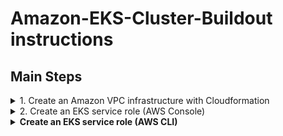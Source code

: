 # Amazon-EKS-Cluster-Buildout instructions



## Main Steps
<details>
  <summary> 1. Create an Amazon VPC infrastructure with Cloudformation </summary>
  
## Build a VPC for EKS using AWS EKS VPC Sample template
What this section builds using AWS Cloudformation...

![](images/EKS-Cluster-VPC.PNG)

* Open the IAM console at https://console.aws.amazon.com/cloudformation/home?region=us-east-2#

      (you choose whatever region you want - I chose Ohio)
* Choose **Create stack**
* On the create a stack page, find **Amazon S3 URL*** adn enter the URL below & next
```
    https://amazon-eks.s3-us-west-2.amazonaws.com/cloudformation/2018-11-07/amazon-eks-vpc-sample.yaml
```
* Enter a **Stack Name** like  \<EKS-sample-vpc\> then  ``` Next ```      ``` Next ```     ``` Create Stack ```

to check that this is the latest verion of the template [Amazon EKS Cloudformation VPC template](https://amazon-eks.s3-us-west-2.amazonaws.com/cloudformation/2018-11-07/amazon-eks-vpc-sample.yaml) 
</details>

<details>
  <summary> 2. Create an EKS service role (AWS Console)</summary>
  
 #### In this Section we Create an IAM ROLE to manage EKS service access
 **Estimated Cost:**  not really any here. 
* Open the IAM console at https://console.aws.amazon.com/iam/ .
* Choose Roles, then ``` Create role ``` .
* Choose **EKS** from the list of services then **EKS - Cluster** for your use case, and then  ```Next: Permissions ``` .
* Choose  ``` Next: Tags ```  ``` Next: Review ``` 
* Enter **Role name** \<Your EKS Role Name\>  and then ``` Create role ``
*
* On tole Rolse main page Choose the newly created \<Your EKS Role Name\>
* Choose ``` Attach Policies ```
Add permissions to \<**Your EKS Role Name**\>
* Filter policies for  ``` AmazonEKSServicePolicy  ```  add a Check next to ** AmazonEKSServicePolicy**  then ``` Attach policy```  

  </details>
 
  <details>
  <summary> <B> Create an EKS service role (AWS CLI)</B> </summary>
 

  ```
  # get your account ID
  ACCOUNT_ID=$(aws sts get-caller-identity --output text --query 'Account')

  # define a role trust policy that opens the role to users in your account (limited by IAM policy)
  POLICY=$(echo -n '{"Version":"2012-10-17","Statement":[{"Effect":"Allow","Principal":{"AWS":"arn:aws:iam::'; echo -n "$ACCOUNT_ID"; echo -n ':root"},"Action":"sts:AssumeRole","Condition":{}}]}')

# create a role named KubernetesAdmin (will print the new role's ARN)
aws iam create-role \
  --role-name KubernetesAdmin \
  --description "Kubernetes administrator role (for AWS IAM Authenticator for Kubernetes)." \
  --assume-role-policy-document "$POLICY" \
  --output text \
  --query 'Role.Arn'
```
  </details>




<details>
  <summary> 3. Installing <B>Kubectl</B> and <B>AWS IAM authenticator </B>for EKS </summary>

  <details><summary> For <B>linux</B> Systems </summary>

```
To download kubectl and set it up for use...
{
  mkdir $HOME/bin
  curl -O kubectl https://amazon-eks.s3-us-west-2.amazonaws.com/1.12.10/2019-08-14/bin/linux/amd64/kubectl
  chmod +x .kubectl $HOME/bin/kubectl
  export PATH=$HOME/bin:$PATH
  echo 'export PATH=$HOME/bin:$PATH' >> ~/.bashrc
}
```

To install aws-iam-authenticator on Linux

A tool to use AWS IAM credentials to authenticate to a Kubernetes cluster. If you are building a Kubernetes installer on AWS, AWS IAM Authenticator for Kubernetes can simplify your bootstrap process. You won't need to somehow smuggle your initial admin credential securely out of your newly installed cluster. Instead, you can create a dedicated 
```KubernetesAdmin``` role at cluster provisioning time and set up Authenticator to allow cluster administrator logins.


1. Download the Amazon EKS vended aws-iam-authenticator binary from Amazon S3 using the command that corresponds to the Region that your cluster is in.

```
{
  curl -o aws-iam-authenticator https://amazon-eks.s3.us-west-2.amazonaws.com/1.18.8/2020-09-18/bin/linux/amd64/aws-iam-authenticator
  chmod +x ./aws-iam-authenticator
  cp ./aws-iam-authenticator $HOME/bin/aws-iam-authenticator
  aws-iam-authenticator help
}
```


### Update AWS CLI to the latest version direct from AWS
1. Pull down pip installer

```
python get-oio.py -user
pip install awscli --upgrade --user
export PATH=$HOME/.local/bin:$PATH
echo 'export PATH=$HOME/.local/bin:$PATH' >> ~/.bshrc
aws eks update-kubeconfig --name <clustername>
kubectl config view
kubectl get svc
  
```

  </details>


  <details><summary> For <B>Windows</B> systems  </summary>

  Enter the following URL into a browser to download the kubectl.exe file 
  ```
  https://amazon-eks.s3-us-west-2.amazonaws.com/1.11.9/2019-03-27/bin/windows/amd64/kubectl.exe
  ```
  []: # (source - https://docs.aws.amazon.com/eks/latest/userguide/install-aws-iam-authenticator.html#install-iam-authenticator-windows)


### To install aws-iam-authenticator on Windows

* Open a PowerShell terminal window and download the Amazon EKS vended aws-iam-authenticator binary from Amazon S3 using the command that corresponds to the Region that your cluster is in.
* The script does the following:
1. Downloads the aws-iam-authenticator command line binaries 
2. Creates a new ``` bin``` directory for your kubernetes command line binaries in the currently logged on users home directory. 
3. Copy the ```aws-iam-authenticator.exe``` binary to your new directory.
4. Edits your user or system PATH environment variable and adds the directory to your PATH only if it's NEW.

```
  curl -o aws-iam-authenticator.exe https://amazon-eks.s3.us-west-2.amazonaws.com/1.18.8/2020-09-18/bin/windows/amd64/aws-iam-authenticator.exe
  if (!(Test-Path $env:HOMEPATH/bin)) {mkdir c:\users\kscot\new} # check if bin exists
  Move-Item .\aws-iam-authenticator.exe .\bin\
  $newPath = $Env:HOMEPATH+'\bin'
  if (!(($Env:path).Replace("\","_") -match (($Env:HOMEPATH+'\bin')).Replace("\","_"))) {
      if ($Env:path -notmatch ';\$') { $Semi=";" } else { $Semi="" }
      Set-Item -Path Env:Path -Value ($Env:Path + $Semi+$Env:HOMEPATH  +'\bin;')  
      SGet-ItemProperty -Path 'Registry::HKEY_LOCAL_MACHINE\System\CurrentControlSet\Control\Session Manager\Environment' -Name PATH -Value $newPath 
  } 
```

Test that the aws-iam-authenticator binary works.

aws-iam-authenticator help

  </details>
  
  <details><summary> For <B>Apple </B>systems  </summary>

  **Yea Right!** - Like I'd do directions on how to do this for a MAC

  </details>
</details>


<details>
  <summary> 4. Build a Amazon EKS Cluster (AWS Management Console)</summary>
  
  **Estimated Cost:**  $0.20/hr while running
                 
   #### Steps to Create the EKS Cluster
 
   * Log into the AWS Console
   * On the AWS Console go to Elastic Kubernetes Services - https://us-east-2.console.aws.amazon.com/eks/home?region=us-east-2#/home
   * At __Create EKS cluster__ enter your cluster name <EKS-Cluster>, then   ```  Next Step ```
   1. Cluster Configuration 
      * Pick the Kubernetes Version  ``` 1.18 ```
      * Cluster Service Role   ``` \<Project\>-eksrole ```
   2. Networking
     * VPC info  - Pick the VPC you made in step #1
     * Subnets - Pick all three of the subnets created with the VPC
     * leave **Public** for Cluctere endpoint access
     * ``` Next ```  ``` Next ```  ``` Create ``` 
</details>

<details>
  <summary> 5. Create Elastic IPs for you worker Nodes </summary>

  **Estimated Cost:**  your basically charged for them when they aren't attached to any running worker nodes.
                 $0.005 per IP address associated with a running instance per hour on a pro rata basis
</details>

<details>
  <summary> 6. Create Worker Nodes </summary>
  
  **Estimated Cost:** Hourly cost of running the ec2 servers

#### This section builds worker nodes in the VPC using a Cloudformation Script,  then attaches them to the EKS CLuster

* Open the IAM console at https://console.aws.amazon.com/cloudformation/home?region=us-east-2#
* Choose **Create stack**
* On the create a stack page, find **Amazon S3 URL*** and enter the URL below & next
```
  https://amazon-eks.s3.us-west-2.amazonaws.com/cloudformation/2020-10-29/amazon-eks-nodegroup.yaml  
```

* Enter a Stack Name ```   EKS-sample-vpc    ``` ``` Next ```   ``` Next ```  ``` Create Stack ```


  [Check here!](https://docs.aws.amazon.com/eks/latest/userguide/eks-optimized-ami.html#gpu-ami) to see if this is still the most current version 

  The AWS CloudFormation node template:  

  
|Kubernetes version 1.18.8  | x86 |
|:------------------------------------|:--|
| Region	|  AMI ID	 |
|US East (Ohio) (us-east-2)  | ami-0dc6bc43da1b962d8	|
|US East (N. Virginia) (us-east-1) | ami-0fae38e27c6113140	|
|US West (Oregon) (us-west-2)	 | ami-04f0f3d381d07e0b6 |
US West (N. California) (us-west-1)	| ami-002e04ca6d86d255e |


| Kubernetes version 1.17.11 | x86 |
|:------------------------------------|:--|
| Region	|  AMI ID	 |
| US East (Ohio) (us-east-2)          | ami-0135903686f192ffe	|
| US East (N. Virginia) (us-east-1)   |	ami-07250434f8a7bc5f1 |
| US West (Oregon) (us-west-2)	      | ami-0c62450bce8f4f57f |
| US West (N. California) (us-west-1)	| ami-05bfd72ad17ebedb8 | 

###  Filling out the form:
The **ClusterName** in your node AWS CloudFormation template must **exactly match** the name of the cluster you want your nodes to join


**TROUBLESHOOTING** the cloudformation script (because you do everything perfectly - everytime!)
* The node is not tagged as being owned by the cluster. Your nodes must have the following tag applied to them, where <cluster-name> is replaced with the name of your cluster.
  

|Key	|Value|
|:-|:-|
|kubernetes.io/cluster/<cluster-name> | owned|


* The nodes may not be able to access the cluster using a public IP address. Ensure that nodes deployed in public subnets are assigned a public IP address. If not, you can associate an elastic IP address to a node after it's launched.

If you STILL have problems go [Here](https://docs.aws.amazon.com/eks/latest/userguide/troubleshooting.html)

  

</details>

